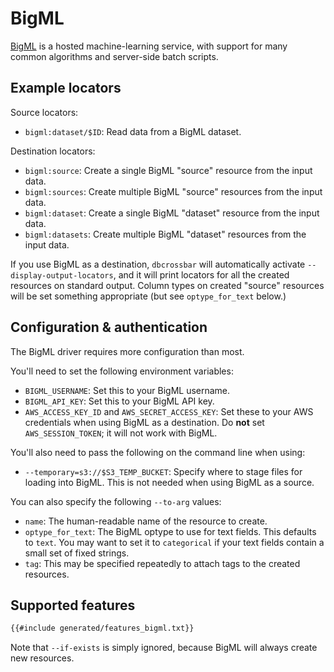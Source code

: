 # BigML

[BigML](https://bigml.com/) is a hosted machine-learning service, with support for many common algorithms and server-side batch scripts.

## Example locators

Source locators:

- `bigml:dataset/$ID`: Read data from a BigML dataset.

Destination locators:

- `bigml:source`: Create a single BigML "source" resource from the input data.
- `bigml:sources`: Create multiple BigML "source" resources from the input data.
- `bigml:dataset`: Create a single BigML "dataset" resource from the input data.
- `bigml:datasets`: Create multiple BigML "dataset" resources from the input data.

If you use BigML as a destination, `dbcrossbar` will automatically activate `--display-output-locators`, and it will print locators for all the created resources on standard output. Column types on created "source" resources will be set something appropriate (but see `optype_for_text` below.)

## Configuration & authentication

The BigML driver requires more configuration than most.

You'll need to set the following environment variables:

- `BIGML_USERNAME`: Set this to your BigML username.
- `BIGML_API_KEY`: Set this to your BigML API key.
- `AWS_ACCESS_KEY_ID` and `AWS_SECRET_ACCESS_KEY`: Set these to your AWS credentials when using BigML as a destination. Do **not** set `AWS_SESSION_TOKEN`; it will not work with BigML.

You'll also need to pass the following on the command line when using:

- `--temporary=s3://$S3_TEMP_BUCKET`: Specify where to stage files for loading into BigML. This is not needed when using BigML as a source.

You can also specify the following `--to-arg` values:

- `name`: The human-readable name of the resource to create.
- `optype_for_text`: The BigML optype to use for text fields. This defaults to `text`. You may want to set it to `categorical` if your text fields contain a small set of fixed strings.
- `tag`: This may be specified repeatedly to attach tags to the created resources.

## Supported features

```txt
{{#include generated/features_bigml.txt}}
```

Note that `--if-exists` is simply ignored, because BigML will always create new resources.
